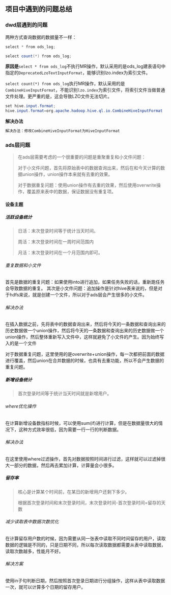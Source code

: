 ## 项目中遇到的问题总结

### dwd层遇到的问题

两种方式查询数据的数据量不一样：

~~~ java
select * from ods_log;

select count(*) from ods_log;
~~~

**原因是**`select * from ods_log`不执行MR操作，默认采用的是ods_log建表语句中指定的`DeprecatedLzoTextInputFormat`，能够识别lzo.index为索引文件。

`select count(*) from ods_log`执行MR操作，默认采用的是`CombineHiveInputFormat`，不能识别`lzo.index`为索引文件，将索引文件当做普通文件处理。更严重的是，这会导致LZO文件无法切片。

~~~ java
set hive.input.format;
hive.input.format=org.apache.hadoop.hive.ql.io.CombineHiveInputFormat
~~~

**解决办法**

~~~ java
解决办法：修改CombineHiveInputFormat为HiveInputFormat
~~~







### ads层问题

> 在ads层需要考虑的一个很重要的问题是重聚重复和小文件问题：
>
> 对于小文件问题，首先将原始表中的数据查询出来，然后在和今天计算的数据union操作，union操作本来就有去重的效果。
>
> 对于数据重复问题：使用union操作有去重的效果，然后使用overwrite操作，覆盖原来表中的数据，保证数据没有重复项。

#### 设备主题

##### 活跃设备统计

> 日活：末次登录时间等于统计当天时间。
>
> 周活：末次登录时间在一周时间范围内
>
> 月活：末次登录时间在一个月范围内即可。

###### 重复数据和小文件

首先是数据的重复问题：如果使用into进行追加，如果任务失败的话，重新跑任务会导致数据的重复。
其次是小文件问题：追加操作是针对hive表来说的，但是对于hdfs来说，就是创建一个文件，所以对于ads层会产生很多的小文件。

###### 解决办法

在插入数据之前，先将表中的数据查询出来，然后将今天的一条数据和查询出来的历史数据做一个union操作，然后将今天的一条数据和查询出来的历史数据做一个union操作，然后整体重新写入文件中，这样就避免了小文件的产生。因为始终写入的是一个文件

对于数据重复问题，这里使用的是overwrite+union操作，每一次都把前面的数据进行覆盖，然后union在合并数据的时候，也具有去重功能，所以不会产生数据的重复问题。

##### 新增设备统计

> 首次登录时间等于统计当天时间就是新增用户。

###### where优化操作

在计算新增设备数指标时候，可以使用sum(if)进行计算，但是在数据量很大的情况下，这种方式效率很低，因为需要一行一行的判断数据。

###### 解决办法

在这里使用where过滤操作，首先对数据按照时间进行过滤，这样就可以过滤掉很大一部分的数据，然后再去累加计算，计算量会小很多。

##### 留存率

> 核心是计算某个时间前，在某日的新增用户还剩下多少。
>
> 根据首次登录时间和末次登录时间，末次登录时间-首次登录时间=留存的天数

###### 减少读取表中数据次数优化

在计算留存用户数的时候，因为需要从同一张表中读取不同时间留存的用户，读取数据的逻辑是不同的，只是日期不同，所以每次读取数据都需要从表中读取数据，读取次数越多，性能月不好。

###### 解决方案

使用in子句判断日期，然后按照首次登录日期进行分组操作，这样从表中读取数据一次，就可以计算多个日期的留存用户。

